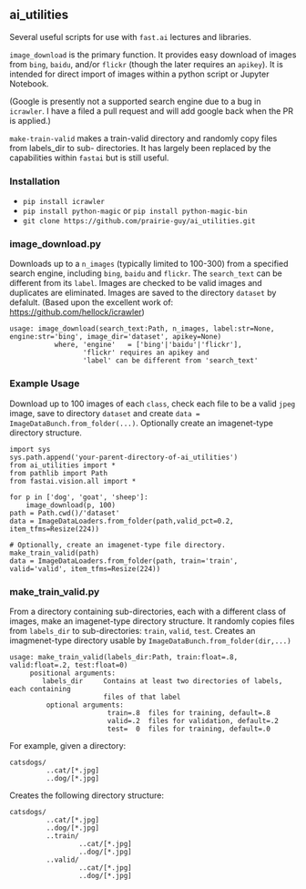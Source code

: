 ## ai_utilities

Several useful scripts for use with `fast.ai` lectures and libraries.

`image_download` is the primary function. It provides easy download of images from `bing`, `baidu`,  and/or `flickr` (though the later requires an `apikey`). It is intended for direct import of images within a python script or Jupyter Notebook. 


(Google is presently not a supported search engine due to a bug in `icrawler`. I have a filed a pull request and will add google back when the PR is applied.)


`make-train-valid` makes a train-valid directory and randomly copy files from labels_dir to sub-
directories. It has largely been replaced by the capabilities within `fastai` but is still useful.

### Installation
- `pip install icrawler` 
- `pip install python-magic` or  `pip install python-magic-bin`
- `git clone https://github.com/prairie-guy/ai_utilities.git`


### image_download.py
Downloads up to a `n_images` (typically limited to 100-300) from a specified search engine, including `bing`, `baidu` and `flickr`. The `search_text` can be different from its `label`. Images are checked to be valid images and duplicates are eliminated. Images are saved to the directory `dataset` by defalult. (Based upon the excellent work of: https://github.com/hellock/icrawler)

```
usage: image_download(search_text:Path, n_images, label:str=None, engine:str='bing', image_dir='dataset', apikey=None)
           where, 'engine'   = ['bing'|'baidu'|'flickr'],
                  'flickr' requires an apikey and
                  'label' can be different from 'search_text'
```

### Example Usage
Download up to 100 images of each `class`, check each file to be a valid `jpeg` image, save to directory `dataset` and create `data = ImageDataBunch.from_folder(...)`. Optionally create an imagenet-type directory structure.
```
import sys
sys.path.append('your-parent-directory-of-ai_utilities')
from ai_utilities import *
from pathlib import Path
from fastai.vision.all import *

for p in ['dog', 'goat', 'sheep']:
    image_download(p, 100)
path = Path.cwd()/'dataset'    
data = ImageDataLoaders.from_folder(path,valid_pct=0.2, item_tfms=Resize(224))

# Optionally, create an imagenet-type file directory.
make_train_valid(path)
data = ImageDataLoaders.from_folder(path, train='train', valid='valid', item_tfms=Resize(224))
```    

### make_train_valid.py
From a directory containing sub-directories, each with a different class of images, make an imagenet-type directory structure.
It randomly copies files from `labels_dir` to sub-directories: `train`, `valid`, `test`. Creates an imagmenet-type directory usable by `ImageDataBunch.from_folder(dir,...)`

```
usage: make_train_valid(labels_dir:Path, train:float=.8, valid:float=.2, test:float=0)                           
     positional arguments:
        labels_dir     Contains at least two directories of labels, each containing
                       files of that label
         optional arguments:
                        train=.8  files for training, default=.8
                        valid=.2  files for validation, default=.2
                        test=  0  files for training, default=.0
```

For example, given a directory:
```
catsdogs/
         ..cat/[*.jpg]
         ..dog/[*.jpg]
```         

Creates the following directory structure:
```
catsdogs/
         ..cat/[*.jpg]
         ..dog/[*.jpg]
         ..train/
                 ..cat/[*.jpg]
                 ..dog/[*.jpg]
         ..valid/
                 ..cat/[*.jpg]
                 ..dog/[*.jpg]
``` 

